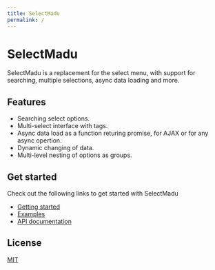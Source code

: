```yaml
---
title: SelectMadu
permalink: /
---
```


# SelectMadu
SelectMadu is a replacement for the select menu, with support for searching, multiple selections, async data loading and more.

## Features
* Searching select options.
* Multi-select interface with tags.
* Async data load as a function returing promise, for AJAX or for any async opertion.
* Dynamic changing of data.
* Multi-level nesting of options as groups.

## Get started

Check out the following links to get started with SelectMadu

* [Getting started][getting-started-url]
* [Examples][examples-url]
* [API documentation][api-url]

## License
[MIT](LICENSE)

[getting-started-url]: /select-madu/getting-started
[examples-url]: /select-madu/examples
[api-url]: /select-madu/api